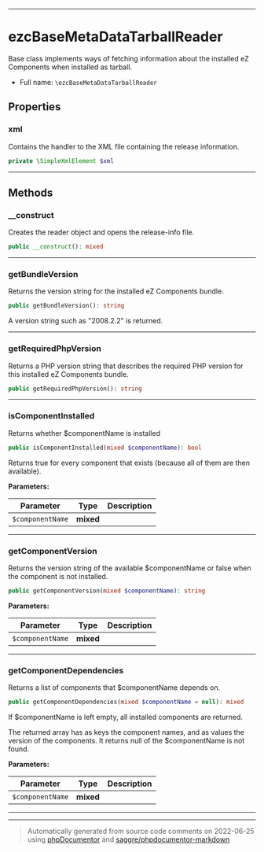 ***

# ezcBaseMetaDataTarballReader

Base class implements ways of fetching information about the installed
eZ Components when installed as tarball.



* Full name: `\ezcBaseMetaDataTarballReader`



## Properties


### xml

Contains the handler to the XML file containing the release information.

```php
private \SimpleXmlElement $xml
```






***

## Methods


### __construct

Creates the reader object and opens the release-info file.

```php
public __construct(): mixed
```











***

### getBundleVersion

Returns the version string for the installed eZ Components bundle.

```php
public getBundleVersion(): string
```

A version string such as "2008.2.2" is returned.









***

### getRequiredPhpVersion

Returns a PHP version string that describes the required PHP version for
this installed eZ Components bundle.

```php
public getRequiredPhpVersion(): string
```











***

### isComponentInstalled

Returns whether $componentName is installed

```php
public isComponentInstalled(mixed $componentName): bool
```

Returns true for every component that exists (because all of them are
then available).






**Parameters:**

| Parameter | Type | Description |
|-----------|------|-------------|
| `$componentName` | **mixed** |  |




***

### getComponentVersion

Returns the version string of the available $componentName or false when
the component is not installed.

```php
public getComponentVersion(mixed $componentName): string
```








**Parameters:**

| Parameter | Type | Description |
|-----------|------|-------------|
| `$componentName` | **mixed** |  |




***

### getComponentDependencies

Returns a list of components that $componentName depends on.

```php
public getComponentDependencies(mixed $componentName = null): mixed
```

If $componentName is left empty, all installed components are returned.

The returned array has as keys the component names, and as values the
version of the components. It returns null of the $componentName
is not found.






**Parameters:**

| Parameter | Type | Description |
|-----------|------|-------------|
| `$componentName` | **mixed** |  |




***


***
> Automatically generated from source code comments on 2022-06-25 using [phpDocumentor](http://www.phpdoc.org/) and [saggre/phpdocumentor-markdown](https://github.com/Saggre/phpDocumentor-markdown)
